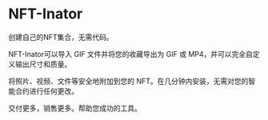 # NFT-Inator

创建自己的NFT集合，无需代码。

NFT-Inator可以导入 GIF 文件并将您的收藏导出为 GIF 或 MP4，并可以完全自定义输出尺寸和质量。

将照片、视频、文件等安全地附加到您的 NFT。在几分钟内安装，无需对您的智能合约进行任何更改。

交付更多，销售更多。帮助您成功的工具。
